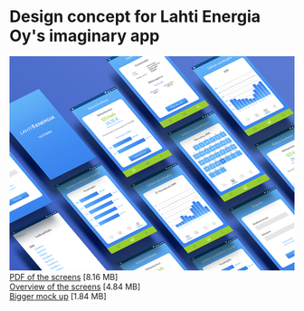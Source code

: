 # Design concept for Lahti Energia Oy's imaginary app
![](Lahti%20Energia%20preview.png)
<a href="Lahti%20Energia%20screens.pdf">PDF of the screens</a> [8.16 MB]<br>
<a href="Lahti%20Energia%20overview.png">Overview of the screens</a> [4.84 MB]<br>
<a href="Lahti%20Energia%20mock%20up.png">Bigger mock up</a> [1.84 MB]
